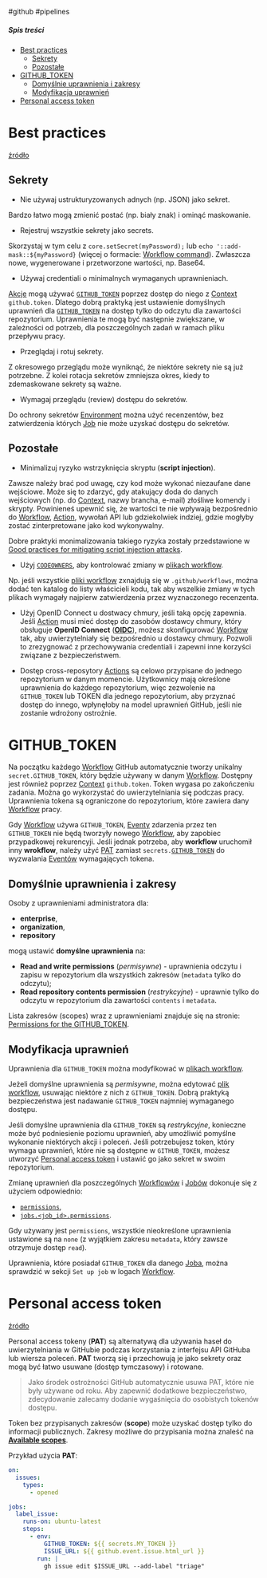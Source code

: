 #github #pipelines

##### Spis treści

- [Best practices](#Best%20practices)
  - [Sekrety](#Sekrety)
  - [Pozostałe](#Pozostałe)
- [GITHUB_TOKEN](#GITHUB_TOKEN)
  - [Domyślnie uprawnienia i zakresy](#Domyślnie%20uprawnienia%20i%20zakresy)
  - [Modyfikacja uprawnień](#Modyfikacja%20uprawnień)
- [Personal access token](#Personal%20access%20token)

# Best practices

[źródło](https://docs.github.com/en/actions/security-guides/security-hardening-for-github-actions)

## Sekrety

- Nie używaj ustrukturyzowanych adnych (np. JSON) jako sekret.

Bardzo łatwo mogą zmienić postać (np. biały znak) i ominąć maskowanie.

- Rejestruj wszystkie sekrety jako secrets.

Skorzystaj w tym celu z `core.setSecret(myPassword);` lub `echo '::add-mask::${myPassword}` (więcej o formacie: [Workflow command](Workflow.md#Workflow%20command)). Zwłaszcza nowe, wygenerowane i przetworzone wartości, np. Base64.

- Używaj credentiali o minimalnych wymaganych uprawnieniach.

[Akcje](Action.md) mogą używać [`GITHUB_TOKEN`](#GITHUB_TOKEN) poprzez dostęp do niego z [Context](Context.md) `github.token`. Dlatego dobrą praktyką jest ustawienie domyślnych uprawnień dla [`GITHUB_TOKEN`](#GITHUB_TOKEN) na dostęp tylko do odczytu dla zawartości repozytorium. Uprawnienia te mogą być następnie zwiększane, w zależności od potrzeb, dla poszczególnych zadań w ramach pliku przepływu pracy.

- Przeglądaj i rotuj sekrety.

Z okresowego przeglądu może wyniknąć, że niektóre sekrety nie są już potrzebne. Z kolei rotacja sekretów zmniejsza okres, kiedy to zdemaskowane sekrety są ważne.

- Wymagaj przeglądu (review) dostępu do sekretów.

Do ochrony sekretów [Environment](Environment.md) można użyć recenzentów, bez zatwierdzenia których [Job](Job.md) nie może uzyskać dostępu do sekretów.

## Pozostałe

- Minimalizuj ryzyko wstrzyknięcia skryptu (**script injection**).

Zawsze należy brać pod uwagę, czy kod może wykonać niezaufane dane wejściowe. Może się to zdarzyć, gdy atakujący doda do danych wejściowych (np. do [Context](Context.md), nazwy brancha, e-mail) złośliwe komendy i skrypty. Powinieneś upewnić się, że wartości te nie wpływają bezpośrednio do [Workflow](Workflow.md), [Action](Action.md), wywołań API lub gdziekolwiek indziej, gdzie mogłyby zostać zinterpretowane jako kod wykonywalny.

Dobre praktyki monimalizowania takiego ryzyka zostały przedstawione w [Good practices for mitigating script injection attacks](https://docs.github.com/en/actions/security-guides/security-hardening-for-github-actions#good-practices-for-mitigating-script-injection-attacks).

- Użyj [`CODEOWNERS`](https://docs.github.com/en/repositories/managing-your-repositorys-settings-and-features/customizing-your-repository/about-code-owners), aby kontrolować zmiany w [plikach workflow](Workflow.md#Plik%20workflow).

Np. jeśli wszystkie [pliki workflow](Workflow.md#Plik%20workflow) zxnajdują się w `.github/workflows`, można dodać ten katalog do listy właścicieli kodu, tak aby wszelkie zmiany w tych plikach wymagały najpierw zatwierdzenia przez wyznaczonego recenzenta.

- Użyj OpenID Connect u dostwacy chmury, jeśli taką opcję zapewnia.
  Jeśli [Action](Action.md) musi mieć dostęp do zasobów dostawcy chmury, który obsługuje **OpenID Connect** ([**OIDC**](https://docs.github.com/en/actions/deployment/security-hardening-your-deployments/about-security-hardening-with-openid-connect)), możesz skonfigurować [Workflow](Workflow.md) tak, aby uwierzytelniały się bezpośrednio u dostawcy chmury. Pozwoli to zrezygnować z przechowywania credentiali i zapewni inne korzyści związane z bezpieczeństwem.

- Dostęp cross-reposytory
  [Actions](Action.md) są celowo przypisane do jednego repozytorium w danym momencie. Użytkownicy mają określone uprawnienia do każdego repozytorium, więc zezwolenie na `GITHUB_TOKEN` lub TOKEN dla jednego repozytorium, aby przyznać dostęp do innego, wpłynęłoby na model uprawnień GitHub, jeśli nie zostanie wdrożony ostrożnie.

# GITHUB_TOKEN

Na początku każdego [Workflow](Workflow.md) GitHub automatycznie tworzy unikalny `secret.GITHUB_TOKEN`, który będzie używany w danym [Workflow](Workflow.md). Dostępny jest również poprzez [Context](Context.md) `github.token`. Token wygasa po zakończeniu zadania. Można go wykorzystać do uwierzytelniania się podczas pracy. Uprawnienia tokena są ograniczone do repozytorium, które zawiera dany [Workflow](Workflow.md) pracy.

Gdy [Workflow](Workflow.md) używa `GITHUB_TOKEN`, [Eventy](Event.md) zdarzenia przez ten `GITHUB_TOKEN` nie będą tworzyły nowego [Workflow](Workflow.md), aby zapobiec przypadkowej rekurencyji. Jeśli jednak potrzeba, aby **workflow** uruchomił inny **wrokflow**, należy użyć [PAT](#Personal%20access%20token) zamiast `secrets.`[`GITHUB_TOKEN`](Security.md#GITHUB_TOKEN) do wyzwalania [Eventów](Event.md) wymagających tokena.

## Domyślnie uprawnienia i zakresy

Osoby z uprawnieniami administratora dla:

- **enterprise**,
- **organization**,
- **repository**

mogą ustawić **domyślne uprawnienia** na:

- **Read and write permissions** (_permisywne_) - uprawnienia odczytu i zapisu w repozytorium dla wszystkich zakresów (`metadata` tylko do odczytu);
- **Read repository contents permission** (_restrykcyjne_) - uprawnie tylko do odczytu w repozytorium dla zawartości `contents` i `metadata`.

Lista zakresów (scopes) wraz z uprawnieniami znajduje się na stronie: [Permissions for the GITHUB_TOKEN](https://docs.github.com/en/actions/security-guides/automatic-token-authentication#permissions-for-the-github_token).

## Modyfikacja uprawnień

Uprawnienia dla `GITHUB_TOKEN` można modyfikować w [plikach workflow](Workflow.md#Plik%20workflow).

Jeżeli domyślne uprawnienia są _permisywne_, można edytować [plik workflow](Workflow.md#Plik%20workflow), usuwając niektóre z nich z `GITHUB_TOKEN`. Dobrą praktyką bezpieczeństwa jest nadawanie `GITHUB_TOKEN` najmniej wymaganego dostępu.

Jeśli domyślne uprawnienia dla `GITHUB_TOKEN` są _restrykcyjne_, konieczne może być podniesienie poziomu uprawnień, aby umożliwić pomyślne wykonanie niektórych akcji i poleceń. Jeśli potrzebujesz token, który wymaga uprawnień, które nie są dostępne w `GITHUB_TOKEN`, możesz utworzyć [Personal access token](#Personal%20access%20token) i ustawić go jako sekret w swoim repozytorium.

Zmianę uprawnień dla poszczególnych [Workflowów](Workflow.md) i [Jobów](Job.md) dokonuje się z użyciem odpowiednio:

- [`permissions`](Workflow%20syntax.md#permissions),
- [`jobs.<job_id>.permissions`](Workflow%20syntax.md#jobs%20job_id%20permissions).

Gdy używany jest `permissions`, wszystkie nieokreślone uprawnienia ustawione są na `none`
(z wyjątkiem zakresu `metadata`, który zawsze otrzymuje dostęp `read`).

Uprawnienia, które posiadał `GITHUB_TOKEN` dla danego [Joba](Job.md), można sprawdzić w sekcji `Set up job` w logach [Workflow](Workflow.md).

# Personal access token

[źródło](https://docs.github.com/en/authentication/keeping-your-account-and-data-secure/creating-a-personal-access-token)

Personal access tokeny (**PAT**) są alternatywą dla używania haseł do uwierzytelniania w GitHubie podczas korzystania z interfejsu API GitHuba lub wiersza poleceń. **PAT** tworzą się i przechowują je jako sekrety oraz mogą być łatwo usuwane (dostęp tymczasowy) i rotowane.

> Jako środek ostrożności GitHub automatycznie usuwa PAT, które nie były używane od roku. Aby zapewnić dodatkowe bezpieczeństwo, zdecydowanie zalecamy dodanie wygaśnięcia do osobistych tokenów dostępu.

Token bez przypisanych zakresów (**scope**) może uzyskać dostęp tylko do informacji publicznych. Zakresy możliwe do przypisania można znaleść na [**Available scopes**](https://docs.github.com/en/developers/apps/building-oauth-apps/scopes-for-oauth-apps#available-scopes).

Przykład użycia **PAT**:

```yaml
on:
  issues:
    types:
      - opened

jobs:
  label_issue:
    runs-on: ubuntu-latest
    steps:
      - env:
          GITHUB_TOKEN: ${{ secrets.MY_TOKEN }}
          ISSUE_URL: ${{ github.event.issue.html_url }}
        run: |
          gh issue edit $ISSUE_URL --add-label "triage"
```
